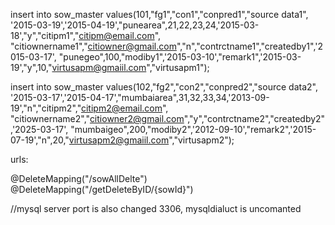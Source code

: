 insert into sow_master values(101,"fg1","con1","conpred1","source data1",
'2015-03-19','2015-04-19',"punearea",21,22,23,24,'2015-03-18',"y","citipm1","citipm@email.com",
"citiownername1","citiowner@gmail.com","n","contrctname1","createdby1",'2015-03-17',
"punegeo",100,"modiby1",'2015-03-10',"remark1",'2015-03-19',"y",10,"virtusapm@gmaiil.com","virtusapm1");

insert into sow_master values(102,"fg2","con2","conpred2","source data2",
'2015-03-17','2015-04-17',"mumbaiarea",31,32,33,34,'2013-09-19',"n","citipm2","citipm2@email.com",
"citiownername2","citiowner2@gmail.com","y","contrctname2","createdby2",'2025-03-17',
"mumbaigeo",200,"modiby2",'2012-09-10',"remark2",'2015-07-19',"n",20,"virtusapm2@gmaiil.com","virtusapm2");

urls:

@DeleteMapping("/sowAllDelte")
@DeleteMapping("/getDeleteByID/{sowId}")

//mysql server port is also changed 3306,
mysqldialuct is uncomanted
